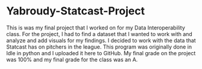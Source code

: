 # Yabroudy-Statcast-Project
This is was my final project that I worked on for my Data Interoperability class. For the project, I had to find a dataset that I wanted to work with and analyze and add visuals for my findings. I decided to work with the data that Statcast has on pitchers in the league. This program was originally done in Idle in python and I uploaded it here to GitHub. My final grade on the project was 100% and my final grade for the class was an A.
